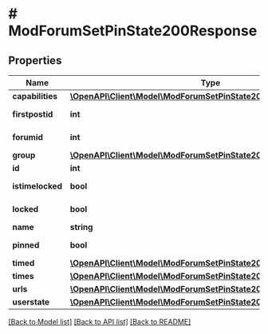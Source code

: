 # # ModForumSetPinState200Response

## Properties

Name | Type | Description | Notes
------------ | ------------- | ------------- | -------------
**capabilities** | [**\OpenAPI\Client\Model\ModForumSetPinState200ResponseCapabilities**](ModForumSetPinState200ResponseCapabilities.md) |  |
**firstpostid** | **int** | firstpostid | [default to null]
**forumid** | **int** | forumid | [default to null]
**group** | [**\OpenAPI\Client\Model\ModForumSetPinState200ResponseGroup**](ModForumSetPinState200ResponseGroup.md) |  | [optional]
**id** | **int** | id |
**istimelocked** | **bool** | istimelocked | [default to null]
**locked** | **bool** | locked | [default to null]
**name** | **string** | name |
**pinned** | **bool** | pinned | [default to null]
**timed** | [**\OpenAPI\Client\Model\ModForumSetPinState200ResponseTimed**](ModForumSetPinState200ResponseTimed.md) |  |
**times** | [**\OpenAPI\Client\Model\ModForumSetPinState200ResponseTimes**](ModForumSetPinState200ResponseTimes.md) |  |
**urls** | [**\OpenAPI\Client\Model\ModForumSetPinState200ResponseUrls**](ModForumSetPinState200ResponseUrls.md) |  |
**userstate** | [**\OpenAPI\Client\Model\ModForumSetPinState200ResponseUserstate**](ModForumSetPinState200ResponseUserstate.md) |  |

[[Back to Model list]](../../README.md#models) [[Back to API list]](../../README.md#endpoints) [[Back to README]](../../README.md)

